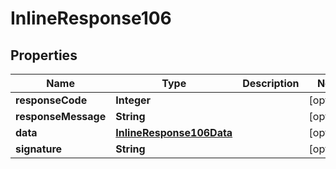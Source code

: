 # InlineResponse106

## Properties
Name | Type | Description | Notes
------------ | ------------- | ------------- | -------------
**responseCode** | **Integer** |  |  [optional]
**responseMessage** | **String** |  |  [optional]
**data** | [**InlineResponse106Data**](InlineResponse106Data.md) |  |  [optional]
**signature** | **String** |  |  [optional]
